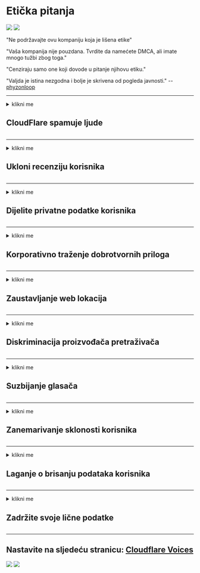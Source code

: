 # Etička pitanja

![](https://codeberg.org/crimeflare/cloudflare-tor/media/branch/master/image/itsreallythatbad.jpg)
![](https://codeberg.org/crimeflare/cloudflare-tor/media/branch/master/image/telegram/c81238387627b4bfd3dcd60f56d41626.jpg)

"Ne podržavajte ovu kompaniju koja je lišena etike"

"Vaša kompanija nije pouzdana. Tvrdite da namećete DMCA, ali imate mnogo tužbi zbog toga."

"Cenziraju samo one koji dovode u pitanje njihovu etiku."

"Valjda je istina nezgodna i bolje je skrivena od pogleda javnosti."  -- [phyzonloop](https://twitter.com/phyzonloop)


---


<details>
<summary>klikni me

## CloudFlare spamuje ljude
</summary>


Cloudflare šalje neželjenu e-poštu ne-Cloudflare korisnicima.

- Pošaljite e-poštu samo pretplatnicima koji su se prijavili
- Kad korisnik kaže "stani", prestane slati e-poštu

To je tako jednostavno. Ali Cloudflare to ne zanima.
Cloudflare je rekao da korištenje njihove usluge može zaustaviti sve neželjene pošte ili napadače.
Kako možemo zaustaviti Cloudflare bez aktiviranja Cloudflare-a?


| 🖼 | 🖼 |
| --- | --- |
| ![](https://codeberg.org/crimeflare/cloudflare-tor/media/branch/master/image/cfspam01.jpg) | ![](https://codeberg.org/crimeflare/cloudflare-tor/media/branch/master/image/cfspam03.jpg) |
| ![](https://codeberg.org/crimeflare/cloudflare-tor/media/branch/master/image/cfspam02.jpg) | ![](https://codeberg.org/crimeflare/cloudflare-tor/media/branch/master/image/cfspambrittany.jpg)<br>![](https://codeberg.org/crimeflare/cloudflare-tor/media/branch/master/image/cfspamtwtr.jpg) |

</details>

---

<details>
<summary>klikni me

## Ukloni recenziju korisnika
</summary>


Negativne kritike cenzure oblaka.
Ako objavite tekst protiv Cloudflare na Twitteru, imate priliku dobiti odgovor od zaposlenika Cloudflare porukom "Ne, nije".
Ako na bilo kojem mjestu recenzije objavite negativnu recenziju, oni će je pokušati cenzurirati.


| 🖼 | 🖼 |
| --- | --- |
| ![](https://codeberg.org/crimeflare/cloudflare-tor/media/branch/master/image/cfcenrev_01.jpg)<br>![](https://codeberg.org/crimeflare/cloudflare-tor/media/branch/master/image/cfcenrev_02.jpg) | ![](https://codeberg.org/crimeflare/cloudflare-tor/media/branch/master/image/cfcenrev_03.jpg) |

</details>

---

<details>
<summary>klikni me

## Dijelite privatne podatke korisnika
</summary>


Cloudflare ima ogroman problem uznemiravanja.
Cloudflare dijeli osobne podatke onih koji se žale na hostovane web stranice.
Ponekad od vas traže da navedete svoju istinsku ličnu kartu.
Ako ne želite da vas maltretiraju, napadaju, prebijaju ili ubijaju, bolje se klonite web stranica Cloudflared.


| 🖼 | 🖼 |
| --- | --- |
| ![](https://codeberg.org/crimeflare/cloudflare-tor/media/branch/master/image/cfdox_what.jpg) | ![](https://codeberg.org/crimeflare/cloudflare-tor/media/branch/master/image/cfdox_swat.jpg) |
| ![](https://codeberg.org/crimeflare/cloudflare-tor/media/branch/master/image/cfdox_kill.jpg) | ![](https://codeberg.org/crimeflare/cloudflare-tor/media/branch/master/image/cfdox_threat.jpg) |
| ![](https://codeberg.org/crimeflare/cloudflare-tor/media/branch/master/image/cfdox_dox.jpg) | ![](https://codeberg.org/crimeflare/cloudflare-tor/media/branch/master/image/cfdox_ex1.jpg)<br>![](https://codeberg.org/crimeflare/cloudflare-tor/media/branch/master/image/cfdox_ex2.jpg) |

</details>

---

<details>
<summary>klikni me

## Korporativno traženje dobrotvornih priloga
</summary>


CloudFlare traži dobrotvorne priloge.
Prilično je grozno da bi američka korporacija tražila dobrotvornost zajedno s neprofitnim organizacijama koje imaju dobre prilike.
Ako volite blokirati ljude ili gubiti vrijeme drugih ljudi, možda biste htjeli naručiti neke pizze za zaposlenike Cloudflare-a.


![](https://codeberg.org/crimeflare/cloudflare-tor/media/branch/master/image/cfdonate.jpg)

</details>

---

<details>
<summary>klikni me

## Zaustavljanje web lokacija
</summary>


Šta ćete učiniti ako vaša web stranica iznenada padne?
Postoje izvještaji da Cloudflare bez ikakvog upozorenja briše konfiguraciju korisnika ili zaustavlja uslugu bez ikakvog upozorenja.
Predlažemo vam da pronađete boljeg pružatelja usluga.

![](https://codeberg.org/crimeflare/cloudflare-tor/media/branch/master/image/cftmnt.jpg)

</details>

---

<details>
<summary>klikni me

## Diskriminacija proizvođača pretraživača
</summary>


CloudFlare daje preferencijalni tretman onima koji koriste Firefox, dok pruža neprijateljski tretman korisnicima koji ne koriste Tor-Browser preko Tora.
Korisnici koji s pravom odbiju izvršavanje ne-besplatnog JavaScripta također primaju neprijateljski tretman.
Ta nejednakost u pristupu predstavlja zloupotrebu neutralnosti mreže i zloupotrebu moći.

![](https://codeberg.org/crimeflare/cloudflare-tor/media/branch/master/image/browdifftbcx.gif)

- Lijevo: Tor preglednik, desno: Chrome. Ista IP adresa.

![](https://codeberg.org/crimeflare/cloudflare-tor/media/branch/master/image/browserdiff.jpg)

- Lijevo: Torzer Javascript onemogućen, kolačić omogućen
- Desno: Chrome omogućen Javascript, kolačić onemogućen

![](https://codeberg.org/crimeflare/cloudflare-tor/media/branch/master/image/cfsiryoublocked.jpg)

- QuteBrowser (manji pretraživač) bez Tor (Clearnet IP)

| ***Pretraživač*** | ***Tretman pristupa*** |
| --- | --- |
| Tor Browser (Javascript omogućen) | pristup je dozvoljen |
| Firefox (Javascript omogućen) | pristup degradiran |
| Chromium (Javascript omogućen) | pristup degradiran |
| Chromium or Firefox (Javascript onemogućen) | pristup odbijen |
| Chromium or Firefox (Kolačić je onemogućen) | pristup odbijen |
| QuteBrowser | pristup odbijen |
| lynx | pristup odbijen |
| w3m | pristup odbijen |
| wget | pristup odbijen |


Zašto ne biste koristili dugme Audio da biste rešili jednostavan izazov?

Da, postoji zvučno dugme, ali to ne radi uvijek preko Tor-a.
Ovu poruku dobit ćete kada je kliknete:

```
Pokušajte ponovo kasnije
Računar ili mreža možda šalju automatizovane upite.
Da bismo zaštitili naše korisnike, vaš zahtev trenutno ne možemo obraditi.
Za više detalja posjetite našu stranicu pomoći
```

</details>

---

<details>
<summary>klikni me

## Suzbijanje glasača
</summary>


Birači u američkim državama registriraju se kako bi na kraju glasali putem web stranice državnog sekretara u državi u kojoj žive.
Republički uredi pod državnom tajnicom pod nadzorom birača suzbijaju birače tako što pristupaju web stranici državnog sekretara putem Cloudflare-a.
Cloudflare-ovo neprijateljsko postupanje s korisnicima Tor-a, njegova MITM-ova pozicija kao centralizirana globalna točka nadzora i njegova štetna uloga u cjelini čini potencijalne birače nevoljnima da se registriraju.
Liberali posebno prihvataju privatnost.
Obrasci za registraciju birača prikupljaju osjetljive podatke o političkom naginjanju birača, ličnoj fizičkoj adresi, broju socijalnog osiguranja i datumu rođenja.
Većina država javno čini sve dostupne podskupine tih podataka, ali Cloudflare sve te informacije vidi kada se netko registrira da glasa.

Imajte na umu da registracija na papiru ne zaobilazi Cloudflare jer će zaposlenici državnog sekretara za unos podataka vjerovatno koristiti web stranicu Cloudflare za unošenje podataka.

| 🖼 | 🖼 |
| --- | --- |
| ![](https://codeberg.org/crimeflare/cloudflare-tor/media/branch/master/image/cfvotm_01.jpg) | ![](https://codeberg.org/crimeflare/cloudflare-tor/media/branch/master/image/cfvotm_02.jpg) |

- Change.org je poznata web stranica za prikupljanje glasova i poduzimanje akcija.
“ljudi svugdje započinju kampanje, mobiliziraju pristaše i rade s donositeljima odluka na pronalaženju rješenja.”
Nažalost, mnogi ljudi uopće ne mogu vidjeti change.org zbog Cloudflare-ovog agresivnog filtra.
Blokirano im je potpisivanje peticije, što ih isključuje iz demokratskog procesa.
Korištenje druge platforme koja nije oblakom kao što je OpenPetition pomaže u otklanjanju problema.

| 🖼 | 🖼 |
| --- | --- |
| ![](https://codeberg.org/crimeflare/cloudflare-tor/media/branch/master/image/changeorgasn.jpg) | ![](https://codeberg.org/crimeflare/cloudflare-tor/media/branch/master/image/changeorgtor.jpg) |

- Cloudflareov "atenski projekt" nudi besplatnu zaštitu na nivou preduzeća državnim i lokalnim web lokacijama za izbore.
Oni su rekli da "njihovi birači mogu pristupiti informacijama o izborima i registraciji birača", ali to je laž, jer mnogi ljudi jednostavno ne mogu pregledavati stranicu.

</details>

---

<details>
<summary>klikni me

## Zanemarivanje sklonosti korisnika
</summary>


Ako nešto isključite, očekujete da nećete dobiti e-poštu o tome.
Cloudflare zanemaruje preferencije korisnika i dijeli podatke sa korporacijama trećih proizvođača bez pristanka kupca.
Ako koristite njihov besplatni plan, ponekad vam šalju e-poštu s molbom da kupite mjesečnu pretplatu.

![](https://codeberg.org/crimeflare/cloudflare-tor/media/branch/master/image/cfviopl_tp.jpg)

</details>

---

<details>
<summary>klikni me

## Laganje o brisanju podataka korisnika
</summary>


Prema blogu ovog bivšeg klijenta Cloudflare, Cloudflare laže kako bi izbrisao račune.
Danas mnoge kompanije čuvaju vaše podatke nakon što zatvorite ili uklonite račun.
Većina dobrih kompanija o tome spominje u svojoj politici privatnosti.
Cloudflare? Br.

```
2019-08-05 CloudFlare mi je poslao potvrdu da su uklonili moj račun.
2019-10-02 Primio sam e-poštu od CloudFlare-a „jer sam klijent“
```

Cloudflare nije znao za riječ "ukloni".
Ako je stvarno uklonjen, zašto je ovaj bivši kupac dobio e-poštu?
Spomenuo je i kako se u Cloudflareovoj politici privatnosti ne spominje.

```
Njihova nova politika privatnosti ne pominje čuvanje podataka godinu dana.
```

![](https://codeberg.org/crimeflare/cloudflare-tor/media/branch/master/image/cfviopl_notdel.jpg)

Kako možete vjerovati Cloudflareu ako je njihova politika privatnosti LIE?

</details>

---

<details>
<summary>klikni me

## Zadržite svoje lične podatke
</summary>


Brisanje Cloudflare računara je težak nivo.

```
Pošaljite kartu za podršku pomoću kategorije "Račun",
i zatražiti brisanje računa u tijelu poruke.
Prije zahtjeva za brisanje ne morate imati nikakve domene ili kreditne kartice.
```

Primit ćete ovu potvrdu e-poštom.

![](https://codeberg.org/crimeflare/cloudflare-tor/media/branch/master/image/cf_deleteandkeep.jpg)

"Započeli smo sa obradom vašeg zahteva za brisanje", ali "i dalje ćemo čuvati vaše lične podatke".

Možete li ovo „vjerovati“?

</details>

---

## Nastavite na sljedeću stranicu:   [Cloudflare Voices](../PEOPLE.md)

![](https://codeberg.org/crimeflare/cloudflare-tor/media/branch/master/image/freemoldybread.jpg)
![](https://codeberg.org/crimeflare/cloudflare-tor/media/branch/master/image/cfisnotanoption.jpg)
